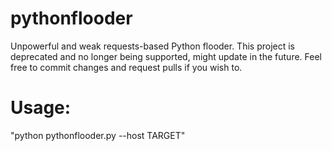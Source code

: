 # pythonflooder
Unpowerful and weak requests-based Python flooder.
This project is deprecated and no longer being supported, might update in the future.
Feel free to commit changes and request pulls if you wish to.

# Usage:
"python pythonflooder.py --host TARGET"
